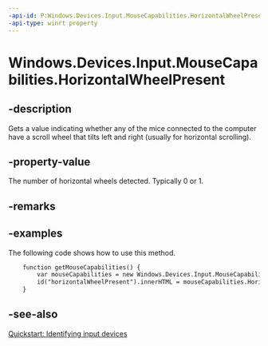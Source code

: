 ```yaml
---
-api-id: P:Windows.Devices.Input.MouseCapabilities.HorizontalWheelPresent
-api-type: winrt property
---
```


<!-- Property syntax
public int HorizontalWheelPresent { get; }
-->

# Windows.Devices.Input.MouseCapabilities.HorizontalWheelPresent

## -description
Gets a value indicating whether any of the mice connected to the computer have a scroll wheel that tilts left and right (usually for horizontal scrolling).

## -property-value
The number of horizontal wheels detected. Typically 0 or 1.

## -remarks


## -examples
The following code shows how to use this method.

```html
    function getMouseCapabilities() {
        var mouseCapabilities = new Windows.Devices.Input.MouseCapabilities();
        id("horizontalWheelPresent").innerHTML = mouseCapabilities.HorizontalWheelPresent;
    }
```



## -see-also
[Quickstart: Identifying input devices](https://docs.microsoft.com/windows/uwp/design/input/identify-input-devices)